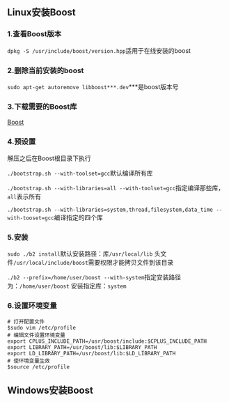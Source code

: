 ## Linux安装Boost

### 1.查看Boost版本

`dpkg -S /usr/include/boost/version.hpp`适用于在线安装的boost

### 2.删除当前安装的boost

`sudo apt-get autoremove libboost***.dev`***是boost版本号

### 3.下载需要的Boost库

[Boost](https://sourceforge.net/projects/boost/files/boost/)

### 4.预设置

解压之后在Boost根目录下执行

`./bootstrap.sh --with-toolset=gcc`默认编译所有库

`./bootstrap.sh --with-libraries=all --with-toolset=gcc`指定编译那些库，`all`表示所有

`./bootstrap.sh --with-libraries=system,thread,filesystem,data_time --with-tooset=gcc`编译指定的四个库

### 5.安装

`sudo ./b2 install`默认安装路径：库`/usr/local/lib` 头文件`/usr/local/include/boost`需要权限才能拷贝文件到该目录

`./b2 --prefix=/home/user/boost --with-system`指定安装路径为：`/home/user/boost` 安装指定库：`system`

### 6.设置环境变量

```shell
# 打开配置文件
$sudo vim /etc/profile
# 编辑文件设置环境变量
export CPLUS_INCLUDE_PATH=/usr/boost/include:$CPLUS_INCLUDE_PATH
export LIBRARY_PATH=/usr/boost/lib:$LIBRARY_PATH
export LD_LIBRARY_PATH=/usr/boost/lib:$LD_LIBRARY_PATH
# 使环境变量生效
$source /etc/profile
```

## Windows安装Boost

